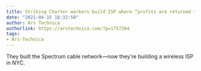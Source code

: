 ```yaml
---
title: Striking Charter workers build ISP where “profits are returned to users”
date: "2021-04-15 18:32:50"
author: Ars Technica
authorlink: https://arstechnica.com/?p=1757204
tags:
- Ars-Technica
---
```

They built the Spectrum cable network—now they're building a wireless ISP in NYC.